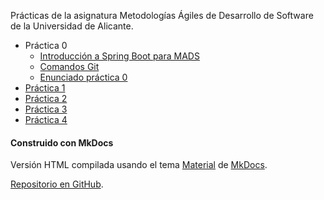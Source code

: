 
Prácticas de la asignatura Metodologías Ágiles de Desarrollo de
Software de la Universidad de Alicante.


- Práctica 0
    - [Introducción a Spring Boot para  MADS](01-intro-spring-boot/intro-spring-boot.md)
    - [Comandos Git](01-intro-spring-boot/comandos-git.md)
    - [Enunciado práctica 0](01-intro-spring-boot/practica0.md)
- [Práctica 1](01-intro-spring-boot/practica1.md)
- [Práctica 2](02-pruebas-tdd/integration-tdd.md)
- [Práctica 3](03-gitflow-despliegue/gitflow-despliegue.md)
- [Práctica 4](04-iteracion-scrum/iteracion-scrum.md)


#### Construido con MkDocs ####

Versión HTML compilada usando el tema
[Material](https://squidfunk.github.io/mkdocs-material/) de
[MkDocs](https://www.mkdocs.org).

[Repositorio en GitHub](https://github.com/domingogallardo/practicas-mads).


